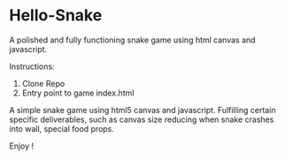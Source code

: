 # Hello-Snake
A polished and fully functioning snake game using html canvas and javascript.

Instructions:
1) Clone Repo
2) Entry point to game index.html

A simple snake game using html5 canvas and javascript.
Fulfilling certain specific deliverables, such as canvas size reducing when snake crashes into wall, special food props.

Enjoy !
